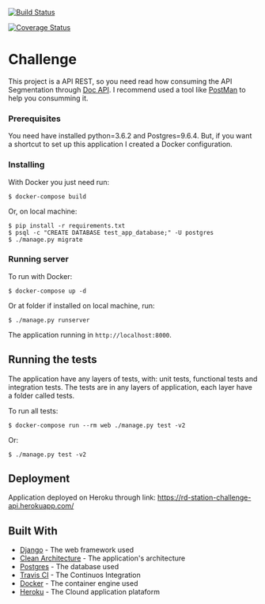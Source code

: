 [![Build Status](https://travis-ci.org/gabriel-lima/api-segmentation.svg?branch=master)](https://travis-ci.org/gabriel-lima/api-segmentation)

[![Coverage Status](https://coveralls.io/repos/github/gabriel-lima/api-segmentation/badge.svg)](https://coveralls.io/github/gabriel-lima/api-segmentation)

# Challenge

This project is a API REST, so you need read how consuming the API Segmentation through [Doc API](DOCS.md).
I recommend used a tool like [PostMan](https://www.getpostman.com/) to help you consumming it.

### Prerequisites

You need have installed python=3.6.2 and Postgres=9.6.4.
But, if you want a shortcut to set up this application I created a Docker configuration.

### Installing

With Docker you just need run:

```
$ docker-compose build
```

Or, on local machine:
```
$ pip install -r requirements.txt
$ psql -c "CREATE DATABASE test_app_database;" -U postgres
$ ./manage.py migrate
```

### Running server

To run with Docker:
```
$ docker-compose up -d
```

Or at folder if installed on local machine, run:
```
$ ./manage.py runserver
```

The application running in `http://localhost:8000`.

## Running the tests

The application have any layers of tests, with: unit tests, functional tests and integration tests.
The tests are in any layers of application, each layer have a folder called tests.

To run all tests:
```
$ docker-compose run --rm web ./manage.py test -v2
```

Or:
```
$ ./manage.py test -v2
```

## Deployment

Application deployed on Heroku through link: https://rd-station-challenge-api.herokuapp.com/

## Built With

* [Django](https://www.djangoproject.com/) - The web framework used
* [Clean Architecture](https://8thlight.com/blog/uncle-bob/2012/08/13/the-clean-architecture.html) - The application's architecture
* [Postgres](https://www.postgresql.org/) - The database used
* [Travis CI](https://travis-ci.org/) - The Continuos Integration
* [Docker](https://www.docker.com/) - The container engine used
* [Heroku](https://www.heroku.com/) - The Clound application plataform
